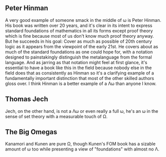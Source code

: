 ## Peter Hinman
A very good example of someone smack in the middle of ω is Peter Hinman. His book was written over 20 years, and it's clear in its intent to express standard foundations of mathematics in all its forms except proof theory which is fine because most of us don't know much proof theory anyway. But he succeeds in his goal: Cover as much as possible of 20th century logic as it appears from the viewpoint of the early 21st. He covers about as much of the standard foundations as one could hope for, with a notation designed to painstakingly distinguish the metalanguage from the formal language. And as jarring as that notation might feel at first glance, it's essential to have a book like this in the field because nobody else in the field does that as consistently as Hinman so it's a clarifying example of a fundamentally important distinction that most of the other skilled authors gloss over. I think Hinman is a better example of a Λω than anyone I know.


## Thomas Jech
Jech, on the other hand, is not a Λω or even really a full ω, he's an ω in the sense of set theory with a measurable touch of Ω.

## The Big Omegas
Kanamori and Kunen are pure Ω, though Kunen's FOM book has a sizable amount of ω too while presenting a view of "foundations" with almost no Λ.
